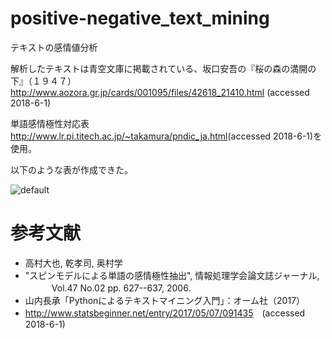 # positive-negative_text_mining

テキストの感情値分析

解析したテキストは青空文庫に掲載されている、坂口安吾の『桜の森の満開の下』（１９４７）<http://www.aozora.gr.jp/cards/001095/files/42618_21410.html> (accessed 2018-6-1)  

単語感情極性対応表 <http://www.lr.pi.titech.ac.jp/~takamura/pndic_ja.html>(accessed 2018-6-1)を使用。

以下のような表が作成できた。

![default](https://user-images.githubusercontent.com/34294333/40873324-278560d6-6699-11e8-96ca-793be686939f.png)



# 参考文献

* 高村大也, 乾孝司, 奥村学
* "スピンモデルによる単語の感情極性抽出", 情報処理学会論文誌ジャーナル, 　　　Vol.47 No.02 pp. 627--637, 2006.
* 山内長承「Pythonによるテキストマイニング入門」：オーム社（2017）
* <http://www.statsbeginner.net/entry/2017/05/07/091435>　(accessed 2018-6-1)
